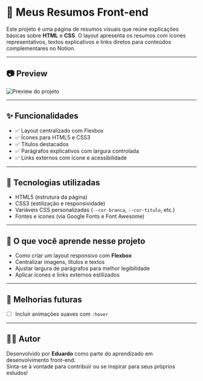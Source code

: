 # 📘 Meus Resumos Front-end

Este projeto é uma página de resumos visuais que reúne explicações básicas sobre **HTML** e **CSS**. O layout apresenta os resumos com ícones representativos, textos explicativos e links diretos para conteúdos complementares no Notion.

---

## 📷 Preview

![Preview do projeto](./screencapture-127-0-0-1-5500-2025-06-28-15_06_57.png)

---

## ✨ Funcionalidades

- ✅ Layout centralizado com Flexbox
- ✅ Ícones para HTML5 e CSS3
- ✅ Títulos destacados
- ✅ Parágrafos explicativos com largura controlada
- ✅ Links externos com ícone e acessibilidade

---

## 🧠 Tecnologias utilizadas

- HTML5 (estrutura da página)
- CSS3 (estilização e responsividade)
- Variáveis CSS personalizadas (`--cor-branca`, `--cor-titulo`, etc.)
- Fontes e ícones (via Google Fonts e Font Awesome)

---


## 🎯 O que você aprende nesse projeto

- Como criar um layout responsivo com **Flexbox**
- Centralizar imagens, títulos e textos
- Ajustar largura de parágrafos para melhor legibilidade
- Aplicar ícones e links externos estilizados

---

## 🔧 Melhorias futuras

- [ ] Incluir animações suaves com `:hover`


---

## 👨‍💻 Autor

Desenvolvido por **Eduardo** como parte do aprendizado em desenvolvimento front-end.  
Sinta-se à vontade para contribuir ou se inspirar para seus próprios estudos!
